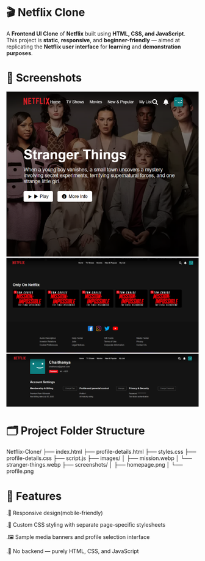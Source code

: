 # 🎬 **Netflix Clone**

A **Frontend UI Clone** of **Netflix** built using **HTML, CSS, and JavaScript**.  
This project is **static**, **responsive**, and **beginner-friendly** — aimed at replicating the **Netflix user interface** for **learning** and **demonstration purposes**.

# 🔗 **Screenshots**

![image alt](https://github.com/SuddamallaChaitanya/NETFLIX-CLONE/blob/29284999746915b28797a96be07249cf1c3ba277/Screenshot%202025-06-12%20214041.png)
![image alt](https://github.com/SuddamallaChaitanya/NETFLIX-CLONE/blob/d87ccf0c74835c243a6ff94b5ce4cc064112254b/Screenshot%202025-06-12%20205257.png)
![image alt](https://github.com/SuddamallaChaitanya/NETFLIX-CLONE/blob/5a6c9f4bffa373be3273dbec600c15819b3f9ecf/Screenshot%202025-06-12%20205354.png)

 # 🗂 **Project Folder Structure**
 
Netflix-Clone/
├── index.html
├── profile-details.html
├── styles.css
├── profile-details.css
├── script.js
├── images/
│   ├── mission.webp
│   └── stranger-things.webp
├── screenshots/
│   ├── homepage.png
│   └── profile.png


# 🧾 **Features**

.📱 Responsive design(mobile-friendly)

.🎨 Custom CSS styling with separate page-specific stylesheets

.🖼 Sample media banners and profile selection interface

.🔧 No backend — purely HTML, CSS, and JavaScript



